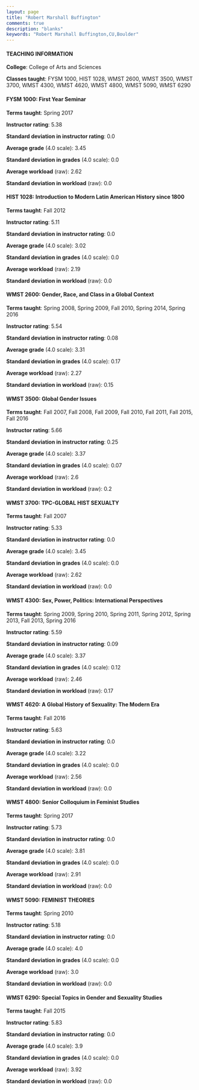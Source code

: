 ```yaml
---
layout: page
title: "Robert Marshall Buffington" 
comments: true
description: "blanks"
keywords: "Robert Marshall Buffington,CU,Boulder"
---
```

<head>
<script src="https://ajax.googleapis.com/ajax/libs/jquery/2.1.3/jquery.min.js"></script>
<script src="https://dl.dropboxusercontent.com/s/pc42nxpaw1ea4o9/highcharts.js?dl=0"></script>
<!-- <script src="../assets/js/highcharts.js"></script> -->
<style type="text/css">@font-face {
	font-family: "Bebas Neue";
	src: url(https://www.filehosting.org/file/details/544349/BebasNeue Regular.otf) format("opentype");
	}
	h1.Bebas { 
		font-family: "Bebas Neue", Verdana, Tahoma;
	}
</style>
</head>
	   
#### TEACHING INFORMATION

**College**: College of Arts and Sciences

**Classes taught**: FYSM 1000, HIST 1028, WMST 2600, WMST 3500, WMST 3700, WMST 4300, WMST 4620, WMST 4800, WMST 5090, WMST 6290

#### FYSM 1000: First Year Seminar

**Terms taught**: Spring 2017

**Instructor rating**: 5.38

**Standard deviation in instructor rating**: 0.0

**Average grade** (4.0 scale): 3.45

**Standard deviation in grades** (4.0 scale): 0.0

**Average workload** (raw): 2.62

**Standard deviation in workload** (raw): 0.0

#### HIST 1028: Introduction to Modern Latin American History since 1800

**Terms taught**: Fall 2012

**Instructor rating**: 5.11

**Standard deviation in instructor rating**: 0.0

**Average grade** (4.0 scale): 3.02

**Standard deviation in grades** (4.0 scale): 0.0

**Average workload** (raw): 2.19

**Standard deviation in workload** (raw): 0.0

#### WMST 2600: Gender, Race, and Class in a Global Context

**Terms taught**: Spring 2008, Spring 2009, Fall 2010, Spring 2014, Spring 2016

**Instructor rating**: 5.54

**Standard deviation in instructor rating**: 0.08

**Average grade** (4.0 scale): 3.31

**Standard deviation in grades** (4.0 scale): 0.17

**Average workload** (raw): 2.27

**Standard deviation in workload** (raw): 0.15

#### WMST 3500: Global Gender Issues

**Terms taught**: Fall 2007, Fall 2008, Fall 2009, Fall 2010, Fall 2011, Fall 2015, Fall 2016

**Instructor rating**: 5.66

**Standard deviation in instructor rating**: 0.25

**Average grade** (4.0 scale): 3.37

**Standard deviation in grades** (4.0 scale): 0.07

**Average workload** (raw): 2.6

**Standard deviation in workload** (raw): 0.2

#### WMST 3700: TPC-GLOBAL HIST SEXUALTY

**Terms taught**: Fall 2007

**Instructor rating**: 5.33

**Standard deviation in instructor rating**: 0.0

**Average grade** (4.0 scale): 3.45

**Standard deviation in grades** (4.0 scale): 0.0

**Average workload** (raw): 2.62

**Standard deviation in workload** (raw): 0.0

#### WMST 4300: Sex, Power, Politics: International Perspectives

**Terms taught**: Spring 2009, Spring 2010, Spring 2011, Spring 2012, Spring 2013, Fall 2013, Spring 2016

**Instructor rating**: 5.59

**Standard deviation in instructor rating**: 0.09

**Average grade** (4.0 scale): 3.37

**Standard deviation in grades** (4.0 scale): 0.12

**Average workload** (raw): 2.46

**Standard deviation in workload** (raw): 0.17

#### WMST 4620: A Global History of Sexuality: The Modern Era

**Terms taught**: Fall 2016

**Instructor rating**: 5.63

**Standard deviation in instructor rating**: 0.0

**Average grade** (4.0 scale): 3.22

**Standard deviation in grades** (4.0 scale): 0.0

**Average workload** (raw): 2.56

**Standard deviation in workload** (raw): 0.0

#### WMST 4800: Senior Colloquium in Feminist Studies

**Terms taught**: Spring 2017

**Instructor rating**: 5.73

**Standard deviation in instructor rating**: 0.0

**Average grade** (4.0 scale): 3.81

**Standard deviation in grades** (4.0 scale): 0.0

**Average workload** (raw): 2.91

**Standard deviation in workload** (raw): 0.0

#### WMST 5090: FEMINIST THEORIES

**Terms taught**: Spring 2010

**Instructor rating**: 5.18

**Standard deviation in instructor rating**: 0.0

**Average grade** (4.0 scale): 4.0

**Standard deviation in grades** (4.0 scale): 0.0

**Average workload** (raw): 3.0

**Standard deviation in workload** (raw): 0.0

#### WMST 6290: Special Topics in Gender and Sexuality Studies

**Terms taught**: Fall 2015

**Instructor rating**: 5.83

**Standard deviation in instructor rating**: 0.0

**Average grade** (4.0 scale): 3.9

**Standard deviation in grades** (4.0 scale): 0.0

**Average workload** (raw): 3.92

**Standard deviation in workload** (raw): 0.0

